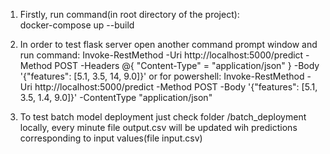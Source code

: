 1. Firstly, run command(in root directory of the project):  
docker-compose up --build

2. In order to test flask server open another command prompt window and run command: 
Invoke-RestMethod -Uri http://localhost:5000/predict -Method POST -Headers @{ "Content-Type" = "application/json" } -Body '{"features": [5.1, 3.5, 14, 9.0]}' 
or for powershell:
Invoke-RestMethod -Uri http://localhost:5000/predict -Method POST -Body '{"features": [5.1, 3.5, 1.4, 9.0]}' -ContentType "application/json"

3. To test batch model deployment just check folder /batch_deployment locally, every minute file output.csv will be updated wih predictions corresponding to input values(file input.csv)